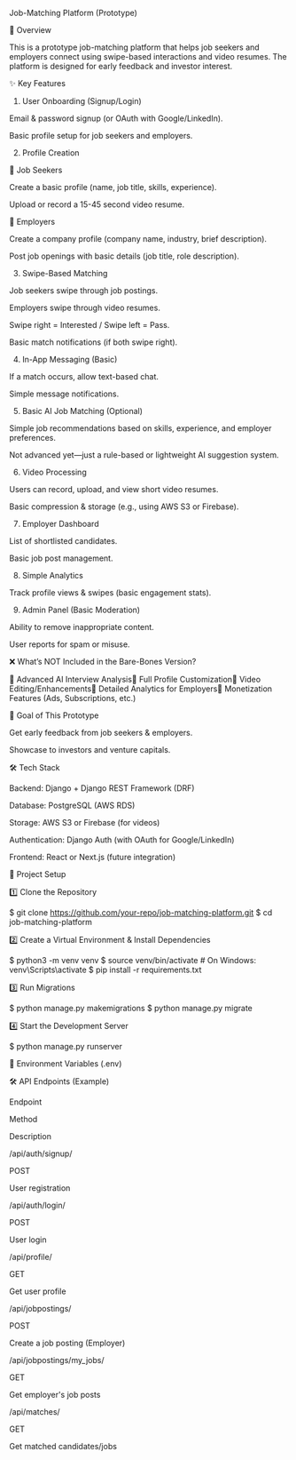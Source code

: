 Job-Matching Platform (Prototype)

🚀 Overview

This is a prototype job-matching platform that helps job seekers and employers connect using swipe-based interactions and video resumes. The platform is designed for early feedback and investor interest.

✨ Key Features

1. User Onboarding (Signup/Login)

Email & password signup (or OAuth with Google/LinkedIn).

Basic profile setup for job seekers and employers.

2. Profile Creation

🔹 Job Seekers

Create a basic profile (name, job title, skills, experience).

Upload or record a 15-45 second video resume.

🔹 Employers

Create a company profile (company name, industry, brief description).

Post job openings with basic details (job title, role description).

3. Swipe-Based Matching

Job seekers swipe through job postings.

Employers swipe through video resumes.

Swipe right = Interested / Swipe left = Pass.

Basic match notifications (if both swipe right).

4. In-App Messaging (Basic)

If a match occurs, allow text-based chat.

Simple message notifications.

5. Basic AI Job Matching (Optional)

Simple job recommendations based on skills, experience, and employer preferences.

Not advanced yet—just a rule-based or lightweight AI suggestion system.

6. Video Processing

Users can record, upload, and view short video resumes.

Basic compression & storage (e.g., using AWS S3 or Firebase).

7. Employer Dashboard

List of shortlisted candidates.

Basic job post management.

8. Simple Analytics

Track profile views & swipes (basic engagement stats).

9. Admin Panel (Basic Moderation)

Ability to remove inappropriate content.

User reports for spam or misuse.

❌ What’s NOT Included in the Bare-Bones Version?

🚫 Advanced AI Interview Analysis🚫 Full Profile Customization🚫 Video Editing/Enhancements🚫 Detailed Analytics for Employers🚫 Monetization Features (Ads, Subscriptions, etc.)

🎯 Goal of This Prototype

Get early feedback from job seekers & employers.

Showcase to investors and venture capitals.

🛠 Tech Stack

Backend: Django + Django REST Framework (DRF)

Database: PostgreSQL (AWS RDS)

Storage: AWS S3 or Firebase (for videos)

Authentication: Django Auth (with OAuth for Google/LinkedIn)

Frontend: React or Next.js (future integration)

📂 Project Setup

1️⃣ Clone the Repository

$ git clone https://github.com/your-repo/job-matching-platform.git
$ cd job-matching-platform

2️⃣ Create a Virtual Environment & Install Dependencies

$ python3 -m venv venv
$ source venv/bin/activate  # On Windows: venv\Scripts\activate
$ pip install -r requirements.txt

3️⃣ Run Migrations

$ python manage.py makemigrations
$ python manage.py migrate

4️⃣ Start the Development Server

$ python manage.py runserver

🔑 Environment Variables (.env)



🛠 API Endpoints (Example)

Endpoint

Method

Description

/api/auth/signup/

POST

User registration

/api/auth/login/

POST

User login

/api/profile/

GET

Get user profile

/api/jobpostings/

POST

Create a job posting (Employer)

/api/jobpostings/my_jobs/

GET

Get employer's job posts

/api/matches/

GET

Get matched candidates/jobs

